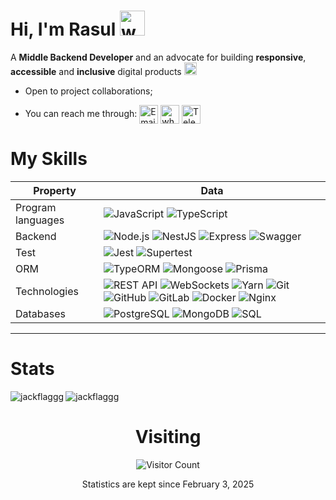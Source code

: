 # Hi, I'm Rasul  <img src="https://user-images.githubusercontent.com/72663882/171687151-bb31c996-c9d2-49c8-b593-734946893b23.gif" alt="waving hand gif" aria-hidden="true" width="40" />

A **Middle Backend Developer**  and an advocate for building **responsive**, **accessible** and **inclusive** digital products <img src="https://raw.githubusercontent.com/Tarikul-Islam-Anik/Animated-Fluent-Emojis/master/Emojis/Hand%20gestures/Handshake.png" alt="Handshake" width="20" height="20">
- Open to project collaborations;


- You can reach me through: <a href="mailto:rasul.khamzinnn@gmail.com" title="Email"><img alt="Email" src="https://img.shields.io/badge/Gmail-D14836?style=for-the-badge&logo=gmail&logoColor=white" height="30" align="center"/></a> <a href="https://wa.me/79174249247" title="Whatsapp"><img alt="whatsapp"  src="https://img.shields.io/badge/WhatsApp-25D366?style=for-the-badge&logo=whatsapp&logoColor=white" height="30" align="center"/></a> <a href="https://t.me/jackflagg" title="Telegram">
  <img alt="Telegram" src="https://img.shields.io/badge/Telegram-2CA5E0?style=for-the-badge&logo=telegram&logoColor=white" height="30" align="center"/>
</a>





# My Skills

| Property              | Data                                                                                                                                                 |
|-----------------------|------------------------------------------------------------------------------------------------------------------------------------------------------|
| Program languages   | ![JavaScript](https://img.shields.io/badge/-JavaScript-f7df1e?style=flat&logo=javascript&logoColor=black) ![TypeScript](https://img.shields.io/badge/-TypeScript-007acc?style=flat&logo=typescript&logoColor=white) |
| Backend               | ![Node.js](https://img.shields.io/badge/-Node.js-339933?style=flat&logo=node-dot-js&logoColor=white) ![NestJS](https://img.shields.io/badge/-NestJS-e0234e?style=flat&logo=nestjs&logoColor=white) ![Express](https://img.shields.io/badge/-Express-000000?style=flat&logo=express&logoColor=white) ![Swagger](https://img.shields.io/badge/-Swagger-85ea2d?style=flat&logo=swagger&logoColor=black) |
| Test                  | ![Jest](https://img.shields.io/badge/-Jest-c21325?style=flat&logo=jest&logoColor=white) ![Supertest](https://img.shields.io/badge/-Supertest-00bfff?style=flat&logo=supertest&logoColor=white)
| ORM                   | ![TypeORM](https://img.shields.io/badge/-TypeORM-ff0000?style=flat&logo=typeorm&logoColor=white) ![Mongoose](https://img.shields.io/badge/-Mongoose-880000?style=flat&logo=mongoose&logoColor=white) ![Prisma](https://img.shields.io/badge/-Prisma-2d3748?style=flat&logo=prisma&logoColor=white)
| Technologies          | ![REST API](https://img.shields.io/badge/-REST%20API-02569b?style=flat&logo=rest-api&logoColor=white) ![WebSockets](https://img.shields.io/badge/-WebSockets-010101?style=flat&logo=websocket&logoColor=white) ![Yarn](https://img.shields.io/badge/-Yarn-2c8ebb?style=flat&logo=yarn&logoColor=white) ![Git](https://img.shields.io/badge/-Git-f05032?style=flat&logo=git&logoColor=white) ![GitHub](https://img.shields.io/badge/-GitHub-181717?style=flat&logo=github&logoColor=white) ![GitLab](https://img.shields.io/badge/-GitLab-fc6d26?style=flat&logo=gitlab&logoColor=white) ![Docker](https://img.shields.io/badge/-Docker-2496ed?style=flat&logo=docker&logoColor=white) ![Nginx](https://img.shields.io/badge/-Nginx-269539?style=flat&logo=nginx&logoColor=white) |
| Databases             | ![PostgreSQL](https://img.shields.io/badge/-PostgreSQL-336791?style=flat&logo=postgresql&logoColor=white) ![MongoDB](https://img.shields.io/badge/-MongoDB-47a248?style=flat&logo=mongodb&logoColor=white) ![SQL](https://img.shields.io/badge/-SQL-4479a1?style=flat&logo=sql&logoColor=white) |

---

# Stats

<p>
  <img align="left" src="https://github-readme-stats.vercel.app/api/top-langs?username=jackflaggg&show_icons=true&layout=compact" alt="jackflaggg" />
</p>
<p>
  <img align="center" src="https://github-readme-stats.vercel.app/api?username=jackflaggg&show_icons=true&locale=en" alt="jackflaggg" />
</p>


<div style="text-align: center;">
  <h1>Visiting</h1>
  <img src="https://profile-counter.glitch.me/jackflaggg/count.svg" alt="Visitor Count">
  <p>Statistics are kept since February 3, 2025</p>
</div>



